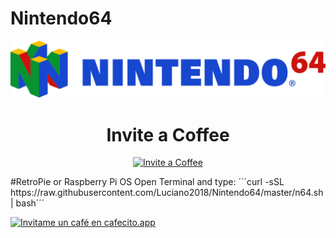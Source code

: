 # Nintendo64

![GitHub Logo N64](/media/images/n64.svg)

<h1 align="center"> Invite a Coffee</h1>
</p>
<p align="center">
<a href="https://www.paypal.com/paypalme/RaspberryPiBsAs">
<img src="https://raw.githubusercontent.com/Luciano2018/MiPiTV/master/Paypal_2014_logo.png" alt="Invite a Coffee" width="40" height="50">
</a>
</p>
#RetroPie or Raspberry Pi OS Open Terminal and type:
´´´curl -sSL https://raw.githubusercontent.com/Luciano2018/Nintendo64/master/n64.sh | bash´´´

[![Invitame un café en cafecito.app](https://cdn.cafecito.app/imgs/buttons/button_6.svg)](https://cafecito.app/lucianoraspberrypi)
